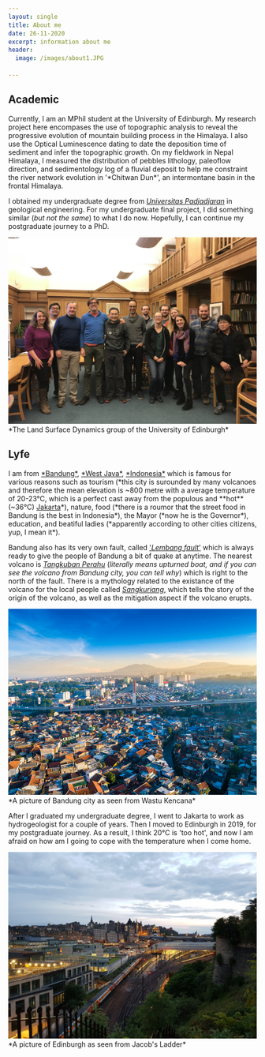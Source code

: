 ```yaml
---
layout: single
title: About me
date: 26-11-2020
excerpt: information about me
header:
  image: /images/about1.JPG

---
```


<h2>Academic</h2>
Currently, I am an MPhil student at the University of Edinburgh. My research project here encompases the use of topographic analysis to reveal the progressive evolution of mountain building process in the Himalaya. I also use the Optical Luminescence dating to date the deposition time of sediment and infer the topographic growth. On my fieldwork in Nepal Himalaya, I measured the distribution of pebbles lithology, paleoflow direction, and sedimentology log of a fluvial deposit to help me constraint the river network evolution in '*Chitwan Dun*', an intermontane basin in the frontal Himalaya.

I obtained my undergraduate degree from <a href="https://unpad.ac.id">*Universitas Padjadjaran*</a> in geological engineering. For my undergraduate final project, I did something similar (*but not the same*) to what I do now. Hopefully, I can continue my postgraduate journey to a PhD.

<img src="/images/LSD1.jpg" alt="The Land Surface Dynamics group of the University of Edinburgh"/>
*The Land Surface Dynamics group of the University of Edinburgh*

<h2>Lyfe</h2>
I am from <a href="https://en.wikipedia.org/wiki/Bandung">*Bandung*</a>, <a href="https://en.wikipedia.org/wiki/West_Java">*West Java*</a>, <a href="https://www.britannica.com/place/Indonesia">*Indonesia*</a> which is famous for various reasons such as tourism (*this city is surounded by many volcanoes and therefore the mean elevation is ~800 metre with a average temperature of 20-23°C, which is a perfect cast away from the populous and **hot** (~36°C) <a href="https://en.wikipedia.org/wiki/Jakarta">Jakarta</a>*), nature, food (*there is a roumor that the street food in Bandung is the best in Indonesia*), the Mayor (*now he is the Governor*), education, and beatiful ladies (*apparently according to other cities citizens, yup, I mean it*). 

Bandung also has its very own fault, called <a href="https://doi.org/10.1016/j.tecto.2018.12.014">'*Lembang fault*'</a> which is always ready to give the people of Bandung a bit of quake at anytime. The nearest volcano is <a href="https://en.wikipedia.org/wiki/Tangkuban_Perahu">*Tangkuban Perahu*</a> (*literally means upturned boat, and if you can see the volcano from Bandung city, you can tell why*) which is right to the north of the fault. There is a mythology related to the existance of the volcano for the local people called <a href="https://en.wikipedia.org/wiki/Sangkuriang">*Sangkuriang*</a>, which tells the story of the origin of the volcano, as well as the mitigation aspect if the volcano erupts. 



<img src="/images/bandung.jpg" alt="The Land Surface Dynamics group of the University of Edinburgh"/>
*A picture of Bandung city as seen from Wastu Kencana*


After I graduated my undergraduate degree, I went to Jakarta to work as hydrogeologist for a couple of years. Then I moved to Edinburgh in 2019, for my postgraduate journey. As a result, I think 20°C is 'too hot', and now I am afraid on how am I going to cope with the temperature when I come home.



<img src="/images/waverley.jpg" alt="The Land Surface Dynamics group of the University of Edinburgh"/>
*A picture of Edinburgh as seen from Jacob's Ladder*
